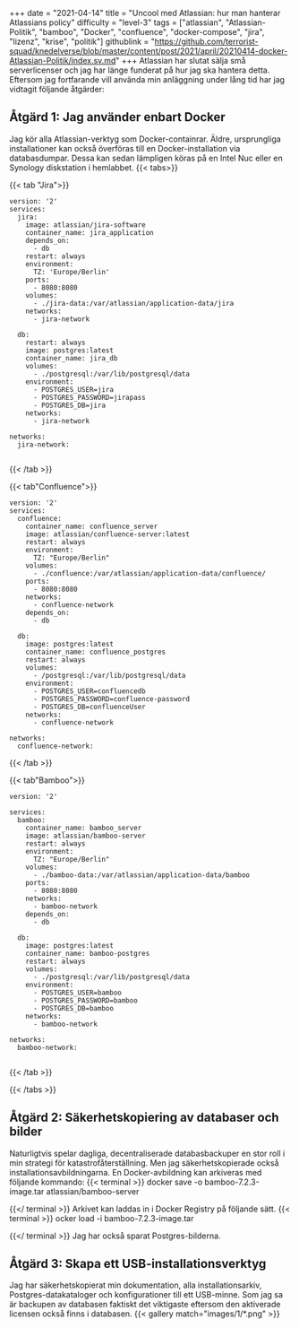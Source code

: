 +++
date = "2021-04-14"
title = "Uncool med Atlassian: hur man hanterar Atlassians policy"
difficulty = "level-3"
tags = ["atlassian", "Atlassian-Politik", "bamboo", "Docker", "confluence", "docker-compose", "jira", "lizenz", "krise", "politik"]
githublink = "https://github.com/terrorist-squad/knedelverse/blob/master/content/post/2021/april/20210414-docker-Atlassian-Politik/index.sv.md"
+++
Atlassian har slutat sälja små serverlicenser och jag har länge funderat på hur jag ska hantera detta. Eftersom jag fortfarande vill använda min anläggning under lång tid har jag vidtagit följande åtgärder:
## Åtgärd 1: Jag använder enbart Docker
Jag kör alla Atlassian-verktyg som Docker-containrar. Äldre, ursprungliga installationer kan också överföras till en Docker-installation via databasdumpar. Dessa kan sedan lämpligen köras på en Intel Nuc eller en Synology diskstation i hemlabbet.
{{< tabs>}}


{{< tab "Jira">}}


```
version: '2'
services:
  jira:
    image: atlassian/jira-software
    container_name: jira_application
    depends_on:
      - db
    restart: always
    environment:
      TZ: 'Europe/Berlin'
    ports:
      - 8080:8080
    volumes:
      - ./jira-data:/var/atlassian/application-data/jira
    networks:
      - jira-network
      
  db:
    restart: always
    image: postgres:latest
    container_name: jira_db
    volumes:
      - ./postgresql:/var/lib/postgresql/data
    environment:
      - POSTGRES_USER=jira
      - POSTGRES_PASSWORD=jirapass
      - POSTGRES_DB=jira
    networks:
      - jira-network

networks:
  jira-network:


```

{{< /tab >}}


{{< tab"Confluence">}}


```
version: '2'
services:
  confluence:
    container_name: confluence_server
    image: atlassian/confluence-server:latest
    restart: always
    environment:
      TZ: "Europe/Berlin"
    volumes:
      - ./confluence:/var/atlassian/application-data/confluence/
    ports:
      - 8080:8080
    networks:
      - confluence-network
    depends_on:
      - db

  db:
    image: postgres:latest
    container_name: confluence_postgres
    restart: always
    volumes:
      - /postgresql:/var/lib/postgresql/data
    environment:
      - POSTGRES_USER=confluencedb
      - POSTGRES_PASSWORD=confluence-password
      - POSTGRES_DB=confluenceUser
    networks:
      - confluence-network

networks:
  confluence-network:

```

{{< /tab >}}


{{< tab"Bamboo">}}


```
version: '2'

services:
  bamboo:
    container_name: bamboo_server
    image: atlassian/bamboo-server
    restart: always
    environment:
      TZ: "Europe/Berlin"
    volumes:
      - ./bamboo-data:/var/atlassian/application-data/bamboo
    ports:
      - 8080:8080
    networks:
      - bamboo-network
    depends_on:
      - db

  db:
    image: postgres:latest
    container_name: bamboo-postgres
    restart: always
    volumes:
      - ./postgresql:/var/lib/postgresql/data
    environment:
      - POSTGRES_USER=bamboo
      - POSTGRES_PASSWORD=bamboo
      - POSTGRES_DB=bamboo
    networks:
      - bamboo-network

networks:
  bamboo-network:


```

{{< /tab >}}


{{< /tabs >}}


## Åtgärd 2: Säkerhetskopiering av databaser och bilder
Naturligtvis spelar dagliga, decentraliserade databasbackuper en stor roll i min strategi för katastrofåterställning. Men jag säkerhetskopierade också installationsavbildningarna. En Docker-avbildning kan arkiveras med följande kommando:
{{< terminal >}}
docker save -o bamboo-7.2.3-image.tar atlassian/bamboo-server

{{</ terminal >}}
Arkivet kan laddas in i Docker Registry på följande sätt.
{{< terminal >}}
ocker load -i bamboo-7.2.3-image.tar

{{</ terminal >}}
Jag har också sparat Postgres-bilderna.
## Åtgärd 3: Skapa ett USB-installationsverktyg
Jag har säkerhetskopierat min dokumentation, alla installationsarkiv, Postgres-datakataloger och konfigurationer till ett USB-minne. Som jag sa är backupen av databasen faktiskt det viktigaste eftersom den aktiverade licensen också finns i databasen.
{{< gallery match="images/1/*.png" >}}

